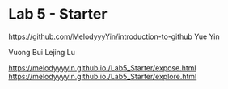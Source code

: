# Lab 5 - Starter

https://github.com/MelodyyyYin/introduction-to-github
Yue Yin

Vuong Bui
Lejing Lu

https://melodyyyyin.github.io./Lab5_Starter/expose.html
https://melodyyyyin.github.io./Lab5_Starter/explore.html